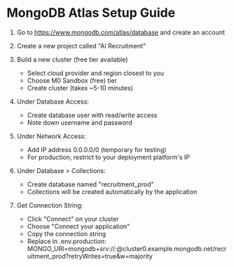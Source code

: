 # MongoDB Atlas Setup Guide

1. Go to https://www.mongodb.com/atlas/database and create an account
2. Create a new project called "AI Recruitment"
3. Build a new cluster (free tier available)
   - Select cloud provider and region closest to you
   - Choose M0 Sandbox (free) tier
   - Create cluster (takes ~5-10 minutes)

4. Under Database Access:
   - Create database user with read/write access
   - Note down username and password

5. Under Network Access:
   - Add IP address 0.0.0.0/0 (temporary for testing)
   - For production, restrict to your deployment platform's IP

6. Under Database > Collections:
   - Create database named "recruitment_prod"
   - Collections will be created automatically by the application

7. Get Connection String:
   - Click "Connect" on your cluster
   - Choose "Connect your application"
   - Copy the connection string
   - Replace in .env.production:
     MONGO_URI=mongodb+srv://<username>:<password>@cluster0.example.mongodb.net/recruitment_prod?retryWrites=true&w=majority

